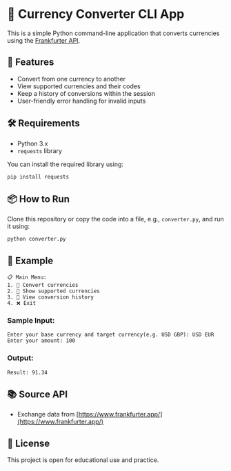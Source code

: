 # 💱 Currency Converter CLI App

This is a simple Python command-line application that converts currencies using the [Frankfurter API](https://www.frankfurter.app/).

## 🚀 Features

- Convert from one currency to another
- View supported currencies and their codes
- Keep a history of conversions within the session
- User-friendly error handling for invalid inputs

## 🛠️ Requirements

- Python 3.x
- `requests` library

You can install the required library using:

```bash
pip install requests
```

## 📦 How to Run

Clone this repository or copy the code into a file, e.g., `converter.py`, and run it using:

```bash
python converter.py
```

## 🧪 Example

```
📋 Main Menu:
1. 🔁 Convert currencies
2. 💱 Show supported currencies
3. 📜 View conversion history
4. ❌ Exit
```

### Sample Input:

```
Enter your base currency and target currency(e.g. USD GBP): USD EUR
Enter your amount: 100
```

### Output:

```
Result: 91.34
```

## 📚 Source API

- Exchange data from [https://www.frankfurter.app/](https://www.frankfurter.app/)

## 📄 License

This project is open for educational use and practice.